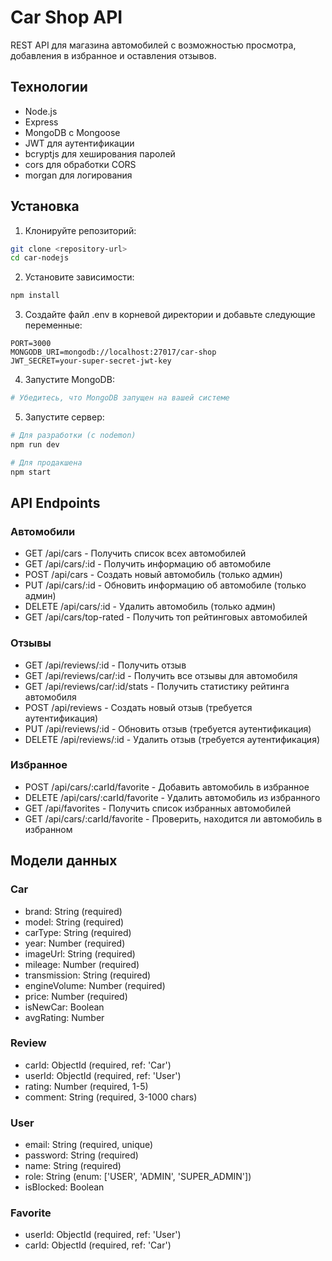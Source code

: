 # Car Shop API

REST API для магазина автомобилей с возможностью просмотра, добавления в избранное и оставления отзывов.

## Технологии

- Node.js
- Express
- MongoDB с Mongoose
- JWT для аутентификации
- bcryptjs для хеширования паролей
- cors для обработки CORS
- morgan для логирования

## Установка

1. Клонируйте репозиторий:
```bash
git clone <repository-url>
cd car-nodejs
```

2. Установите зависимости:
```bash
npm install
```

3. Создайте файл .env в корневой директории и добавьте следующие переменные:
```env
PORT=3000
MONGODB_URI=mongodb://localhost:27017/car-shop
JWT_SECRET=your-super-secret-jwt-key
```

4. Запустите MongoDB:
```bash
# Убедитесь, что MongoDB запущен на вашей системе
```

5. Запустите сервер:
```bash
# Для разработки (с nodemon)
npm run dev

# Для продакшена
npm start
```

## API Endpoints

### Автомобили
- GET /api/cars - Получить список всех автомобилей
- GET /api/cars/:id - Получить информацию об автомобиле
- POST /api/cars - Создать новый автомобиль (только админ)
- PUT /api/cars/:id - Обновить информацию об автомобиле (только админ)
- DELETE /api/cars/:id - Удалить автомобиль (только админ)
- GET /api/cars/top-rated - Получить топ рейтинговых автомобилей

### Отзывы
- GET /api/reviews/:id - Получить отзыв
- GET /api/reviews/car/:id - Получить все отзывы для автомобиля
- GET /api/reviews/car/:id/stats - Получить статистику рейтинга автомобиля
- POST /api/reviews - Создать новый отзыв (требуется аутентификация)
- PUT /api/reviews/:id - Обновить отзыв (требуется аутентификация)
- DELETE /api/reviews/:id - Удалить отзыв (требуется аутентификация)

### Избранное
- POST /api/cars/:carId/favorite - Добавить автомобиль в избранное
- DELETE /api/cars/:carId/favorite - Удалить автомобиль из избранного
- GET /api/favorites - Получить список избранных автомобилей
- GET /api/cars/:carId/favorite - Проверить, находится ли автомобиль в избранном

## Модели данных

### Car
- brand: String (required)
- model: String (required)
- carType: String (required)
- year: Number (required)
- imageUrl: String (required)
- mileage: Number (required)
- transmission: String (required)
- engineVolume: Number (required)
- price: Number (required)
- isNewCar: Boolean
- avgRating: Number

### Review
- carId: ObjectId (required, ref: 'Car')
- userId: ObjectId (required, ref: 'User')
- rating: Number (required, 1-5)
- comment: String (required, 3-1000 chars)

### User
- email: String (required, unique)
- password: String (required)
- name: String (required)
- role: String (enum: ['USER', 'ADMIN', 'SUPER_ADMIN'])
- isBlocked: Boolean

### Favorite
- userId: ObjectId (required, ref: 'User')
- carId: ObjectId (required, ref: 'Car') 